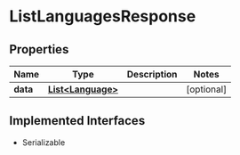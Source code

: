 

# ListLanguagesResponse



## Properties

Name | Type | Description | Notes
------------ | ------------- | ------------- | -------------
**data** | [**List&lt;Language&gt;**](Language.md) |  |  [optional]


## Implemented Interfaces

* Serializable


